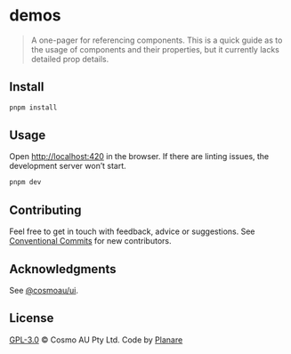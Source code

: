 # demos

> A one-pager for referencing components. This is a quick guide as to the usage of components and their properties, but it currently lacks detailed prop details.

## Install

```sh
pnpm install
```

## Usage

Open [http://localhost:420](http://localhost:420) in the browser. If there are linting issues, the development server won’t start.

```sh
pnpm dev
```

## Contributing

Feel free to get in touch with feedback, advice or suggestions. See [Conventional Commits](https://gist.github.com/dolmios/0e33c579a500d87fc6f44df6cde97259) for new contributors.

## Acknowledgments

See [@cosmoau/ui](https://github.com/cosmoau/ui).

## License

[GPL-3.0](https://github.com/cosmoau/ui/blob/main/LICENSE.md) © Cosmo AU Pty Ltd. Code by [Planare](https://github.com/planare)